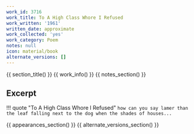 ```yaml
---
work_id: 3716
work_title: To A High Class Whore I Refused
work_written: '1961'
written_date: approximate
work_collected: 'yes'
work_category: Poem
notes: null
icon: material/book
alternate_versions: []
---
```


{{ section_title() }}
{{ work_info() }}
{{ notes_section() }}
## Excerpt
!!! quote "To A High Class Whore I Refused"
    ```
    how can you say lamer than
    the leaf
    falling next to the dog
    when the shades of houses...
    ```

{{ appearances_section() }}
{{ alternate_versions_section() }}